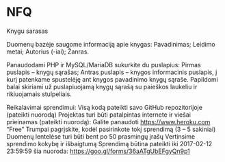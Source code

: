 # NFQ
Knygu sarasas

Duomenų bazėje saugome informaciją apie knygas:
Pavadinimas;
Leidimo metai;
Autorius (-iai);
Žanras. 

Panaudodami PHP ir MySQL/MariaDB sukurkite du puslapius:
Pirmas puslapis – knygų sąrašas;
Antras puslapis – knygos informacinis puslapis, į kurį patenkame spustelėję ant knygos pavadinimo knygų sąraše.
Papildomi balai skiriami už puslapiuojamą knygų sąrašą su paieškos laukeliu ir rikiuojamais stulpeliais. 


Reikalavimai sprendimui:
Visą kodą pateikti savo GitHub repozitorijoje (pateikti nuorodą)
Projektas turi būti patalpintas internete ir viešai prieinamas (pateikti nuorodą):
Galite panaudoti https://www.heroku.com “Free”
Trumpai pagrįskite, kodėl pasirinkote tokį sprendimą (3 – 5 sakiniai)
Duomenų lentelėse turi būti bent po 50 prasmingų įrašų
Vertinsime sprendimo kokybę ir išbaigtumą
Sprendimą būtina pateikti iki 2017-02-12 23:59:59 šia nuoroda: https://goo.gl/forms/36aATgUbEFgyQn9p1
